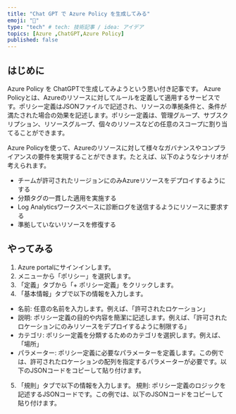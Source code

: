 ```yaml
---
title: "Chat GPT で Azure Policy を生成してみる"
emoji: "🐥"
type: "tech" # tech: 技術記事 / idea: アイデア
topics: [Azure ,ChatGPT,Azure Policy]
published: false
---
```

## はじめに
Azure Policy を ChatGPTで生成してみようという思い付き記事です。
Azure Policyとは、Azureのリソースに対してルールを定義して適用するサービスです。ポリシー定義はJSONファイルで記述され、リソースの準拠条件と、条件が満たされた場合の効果を記述します。ポリシー定義は、管理グループ、サブスクリプション、リソースグループ、個々のリソースなどの任意のスコープに割り当てることができます。

Azure Policyを使って、Azureのリソースに対して様々なガバナンスやコンプライアンスの要件を実現することができます。たとえば、以下のようなシナリオが考えられます。

- チームが許可されたリージョンにのみAzureリソースをデプロイするようにする
- 分類タグの一貫した適用を実施する
- Log Analyticsワークスペースに診断ログを送信するようにリソースに要求する
- 準拠していないリソースを修復する

## やってみる

1. Azure portalにサインインします。
2. メニューから「ポリシー」を選択します。
3. 「定義」タブから「+ ポリシー定義」をクリックします。
4. 「基本情報」タブで以下の情報を入力します。
  - 名前: 任意の名前を入力します。例えば、「許可されたロケーション」
  - 説明: ポリシー定義の目的や内容を簡潔に記述します。例えば、「許可されたロケーションにのみリソースをデプロイするように制限する」
  - カテゴリ: ポリシー定義を分類するためのカテゴリを選択します。例えば、「場所」
  - パラメーター: ポリシー定義に必要なパラメーターを定義します。この例では、許可されたロケーションの配列を指定するパラメーターが必要です。以下のJSONコードをコピーして貼り付けます。

5. 「規則」タブで以下の情報を入力します。
規則: ポリシー定義のロジックを記述するJSONコードです。この例では、以下のJSONコードをコピーして貼り付けます。